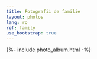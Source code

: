 ```yaml
---
title: Fotografii de familie
layout: photos
lang: ro
ref: family
use_bootstrap: true
---
```


{%- include photo_album.html -%}
